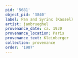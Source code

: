 ```yaml
---
pid: '5681'
object_pid: '3840'
label: Pan and Syrinx (Kassel)
artist: janbrueghel
provenance_date: ca. 1930
provenance_location: Paris
provenance_text: Kleinberger
collection: provenance
order: '1907'
---
```

